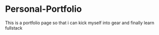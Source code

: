 # Personal-Portfolio
This is a portfolio page so that i can kick myself into gear and finally learn fullstack
